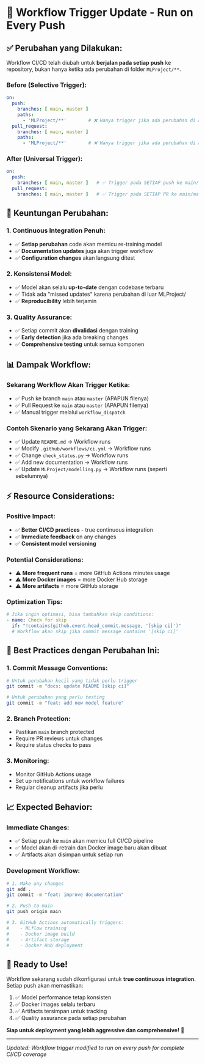 # 🔄 Workflow Trigger Update - Run on Every Push

## ✅ **Perubahan yang Dilakukan:**

Workflow CI/CD telah diubah untuk **berjalan pada setiap push** ke repository, bukan hanya ketika ada perubahan di folder `MLProject/**`.

### **Before (Selective Trigger):**
```yaml
on:
  push:
    branches: [ main, master ]
    paths:
      - 'MLProject/**'        # ❌ Hanya trigger jika ada perubahan di MLProject/
  pull_request:
    branches: [ main, master ]
    paths:
      - 'MLProject/**'        # ❌ Hanya trigger jika ada perubahan di MLProject/
```

### **After (Universal Trigger):**
```yaml
on:
  push:
    branches: [ main, master ]   # ✅ Trigger pada SETIAP push ke main/master
  pull_request:
    branches: [ main, master ]   # ✅ Trigger pada SETIAP PR ke main/master
```

## 🎯 **Keuntungan Perubahan:**

### **1. Continuous Integration Penuh:**
- ✅ **Setiap perubahan** code akan memicu re-training model
- ✅ **Documentation updates** juga akan trigger workflow
- ✅ **Configuration changes** akan langsung ditest

### **2. Konsistensi Model:**
- ✅ Model akan selalu **up-to-date** dengan codebase terbaru
- ✅ Tidak ada "missed updates" karena perubahan di luar MLProject/
- ✅ **Reproducibility** lebih terjamin

### **3. Quality Assurance:**
- ✅ Setiap commit akan **divalidasi** dengan training
- ✅ **Early detection** jika ada breaking changes
- ✅ **Comprehensive testing** untuk semua komponen

## 📊 **Dampak Workflow:**

### **Sekarang Workflow Akan Trigger Ketika:**
- ✅ Push ke branch `main` atau `master` (APAPUN filenya)
- ✅ Pull Request ke `main` atau `master` (APAPUN filenya)
- ✅ Manual trigger melalui `workflow_dispatch`

### **Contoh Skenario yang Sekarang Akan Trigger:**
- ✅ Update `README.md` → Workflow runs
- ✅ Modify `.github/workflows/ci.yml` → Workflow runs  
- ✅ Change `check_status.py` → Workflow runs
- ✅ Add new documentation → Workflow runs
- ✅ Update `MLProject/modelling.py` → Workflow runs (seperti sebelumnya)

## ⚡ **Resource Considerations:**

### **Positive Impact:**
- ✅ **Better CI/CD practices** - true continuous integration
- ✅ **Immediate feedback** on any changes
- ✅ **Consistent model versioning**

### **Potential Considerations:**
- ⚠️ **More frequent runs** = more GitHub Actions minutes usage
- ⚠️ **More Docker images** = more Docker Hub storage
- ⚠️ **More artifacts** = more GitHub storage

### **Optimization Tips:**
```yaml
# Jika ingin optimasi, bisa tambahkan skip conditions:
- name: Check for skip
  if: "!contains(github.event.head_commit.message, '[skip ci]')"
  # Workflow akan skip jika commit message contains '[skip ci]'
```

## 🔧 **Best Practices dengan Perubahan Ini:**

### **1. Commit Message Conventions:**
```bash
# Untuk perubahan kecil yang tidak perlu trigger
git commit -m "docs: update README [skip ci]"

# Untuk perubahan yang perlu testing
git commit -m "feat: add new model feature"
```

### **2. Branch Protection:**
- Pastikan `main` branch protected
- Require PR reviews untuk changes
- Require status checks to pass

### **3. Monitoring:**
- Monitor GitHub Actions usage
- Set up notifications untuk workflow failures
- Regular cleanup artifacts jika perlu

## 📈 **Expected Behavior:**

### **Immediate Changes:**
- ✅ Setiap push ke `main` akan memicu full CI/CD pipeline
- ✅ Model akan di-retrain dan Docker image baru akan dibuat
- ✅ Artifacts akan disimpan untuk setiap run

### **Development Workflow:**
```bash
# 1. Make any changes
git add .
git commit -m "feat: improve documentation"

# 2. Push to main
git push origin main

# 3. GitHub Actions automatically triggers:
#    - MLflow training
#    - Docker image build
#    - Artifact storage
#    - Docker Hub deployment
```

## 🎉 **Ready to Use!**

Workflow sekarang sudah dikonfigurasi untuk **true continuous integration**. Setiap push akan memastikan:

1. ✅ Model performance tetap konsisten
2. ✅ Docker images selalu terbaru
3. ✅ Artifacts tersimpan untuk tracking
4. ✅ Quality assurance pada setiap perubahan

**Siap untuk deployment yang lebih aggressive dan comprehensive!** 🚀

---

*Updated: Workflow trigger modified to run on every push for complete CI/CD coverage*
